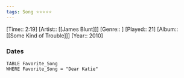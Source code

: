 ```yaml
---
tags: Song ⭐⭐⭐⭐⭐ 
---
```

[Time:: 2:19]
[Artist:: [[James Blunt]]]
[Genre:: ]
[Played:: 21]
[Album:: [[Some Kind of Trouble]]]
[Year:: 2010]
### Dates
````dataview
TABLE Favorite_Song
WHERE Favorite_Song = "Dear Katie"
````